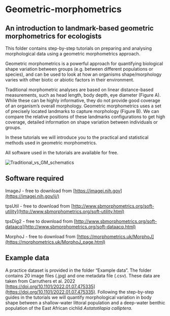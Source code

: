 # Geometric-morphometrics
## An introduction to landmark-based geometric morphometrics for ecologists

This folder contains step-by-step tutorials on preparing and analysing morphological data using a geometric morphometrics approach.

Geometric morphometrics is a powerful approach for quantifying biological shape variation between groups (e.g. between different populations or species), and can be used to look at how an organisms shape/morphology varies with other biotic or abiotic factors in their environment.

Traditional morphometric analyses are based on linear distance-based measurements, such as head length, body depth, eye diameter (Figure A). While these can be highly informative, they do not provide good coverage of an organism’s overall morphology. Geometric morphometrics uses a set of precisely located landmarks to capture morphology (Figure B). We can compare the relative positions of these landmarks configurations to get high coverage, detailed information on shape variation between individuals or groups.

In these tutorials we will introduce you to the practical and statistical methods used in geometric morphometrics. 

All software used in the tutorials are available for free.

![Traditional_vs_GM_schematics](https://user-images.githubusercontent.com/74772641/195985251-065f05f4-004a-4f84-815b-b7f88ea27d04.jpg)



## Software required

ImageJ - free to download from [https://imagej.nih.gov](https://imagej.nih.gov/ij/)

tpsUtil - free to download from [http://www.sbmorphometrics.org/soft-utility](http://www.sbmorphometrics.org/soft-utility.html)

tpsDig2 - free to download from [http://www.sbmorphometrics.org/soft-dataacq](http://www.sbmorphometrics.org/soft-dataacq.html)

MorphoJ - free to download from [https://morphometrics.uk/MorphoJ](https://morphometrics.uk/MorphoJ_page.html)


## Example data

A practice dataset is provided in the folder “Example data”. The folder contains 20 image files (.jpg) and one metadata file (.csv). These data are taken from Carruthers et al. 2022 [https://doi.org/10.1101/2022.01.07.475335](https://doi.org/10.1101/2022.01.07.475335). Following the step-by-step guides in the tutorials we will quantify morphological variation in body shape between a shallow-water littoral population and a deep-water benthic population of the East African cichlid *Astatotilapia calliptera*. 


